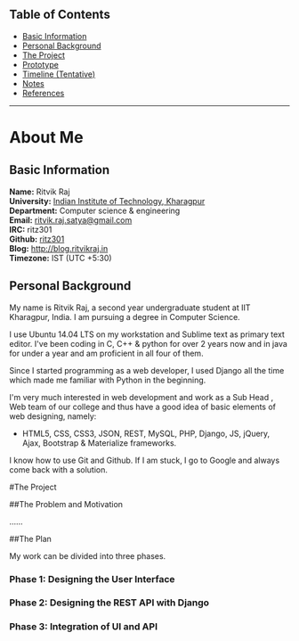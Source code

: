 ## Table of Contents

* [Basic Information](#basic-information)
* [Personal Background](#personal-background)
* [The Project](#the-project)
* [Prototype](#prototype)
* [Timeline (Tentative)](#timelinetentative)
* [Notes](#notes)
* [References](#references)

---
# About Me   

## Basic Information

**Name:** Ritvik Raj<br/>
**University:** [Indian Institute of Technology, Kharagpur](http://en.wikipedia.org/wiki/Indian_Institute_of_Technology_Kharagpur)<br/>
**Department:** Computer science & engineering<br/>
**Email:** ritvik.raj.satya@gmail.com<br/>
**IRC:** ritz301<br/>
**Github:** [ritz301](https://www.github.com/ritz301)<br/>
​**Blog:** http://blog.ritvikraj.in<br/>
**Timezone:** IST (UTC +5:30)<br/>

## Personal Background

My name is Ritvik Raj, a second year undergraduate student at IIT Kharagpur, India. I am pursuing a degree in Computer Science.

I use Ubuntu 14.04 LTS on my workstation and Sublime text as primary text editor. I've been coding in C, C++ & python for over 2 years now and in java for under a year and am proficient in all four of them. 

Since I started programming as a web developer, I used Django all the time which made me familiar with Python in the beginning. 

I'm very much interested in web development and work as a Sub Head , Web team of our college and thus have a good idea of basic elements of web designing, namely:
* HTML5, CSS, CSS3, JSON, REST, MySQL, PHP, Django, JS, jQuery, Ajax, Bootstrap & Materialize frameworks. 

I know how to use Git and Github. If I am stuck, I go to Google and always come back with a solution.

#The Project  
 
##The Problem and Motivation	   

……

##The Plan

My work can be divided into three phases.

### Phase 1: Designing the User Interface

### Phase 2: Designing the REST API with Django

### Phase 3: Integration of UI and API

